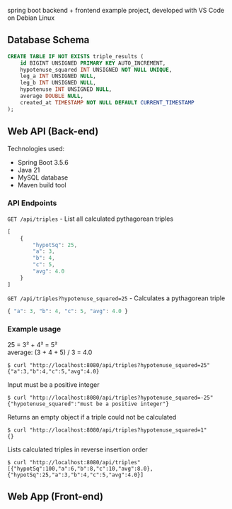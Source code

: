 spring boot backend + frontend example project, developed with VS Code on Debian Linux

## Database Schema

```sql
CREATE TABLE IF NOT EXISTS triple_results (
    id BIGINT UNSIGNED PRIMARY KEY AUTO_INCREMENT,
    hypotenuse_squared INT UNSIGNED NOT NULL UNIQUE,
    leg_a INT UNSIGNED NULL,
    leg_b INT UNSIGNED NULL,
    hypotenuse INT UNSIGNED NULL,
    average DOUBLE NULL,
    created_at TIMESTAMP NOT NULL DEFAULT CURRENT_TIMESTAMP
);
```

## Web API (Back-end)

Technologies used:
* Spring Boot 3.5.6
* Java 21
* MySQL database
* Maven build tool

### API Endpoints

`GET /api/triples` - List all calculated pythagorean triples

```js
[
	{
		"hypotSq": 25,
		"a": 3,
		"b": 4,
		"c": 5,
		"avg": 4.0
	}
]
```

`GET /api/triples?hypotenuse_squared=25` - Calculates a pythagorean triple

```js
{ "a": 3, "b": 4, "c": 5, "avg": 4.0 }
```

### Example usage

25 = 3² + 4² = 5²\
average: (3 + 4 + 5) / 3 = 4.0

```
$ curl "http://localhost:8080/api/triples?hypotenuse_squared=25"
{"a":3,"b":4,"c":5,"avg":4.0}
```

Input must be a positive integer

```
$ curl "http://localhost:8080/api/triples?hypotenuse_squared=-25"
{"hypotenuse_squared":"must be a positive integer"}
```

Returns an empty object if a triple could not be calculated

```
$ curl "http://localhost:8080/api/triples?hypotenuse_squared=1"
{}
```

Lists calculated triples in reverse insertion order

```
$ curl "http://localhost:8080/api/triples"
[{"hypotSq":100,"a":6,"b":8,"c":10,"avg":8.0},{"hypotSq":25,"a":3,"b":4,"c":5,"avg":4.0}]
```

## Web App (Front-end)
